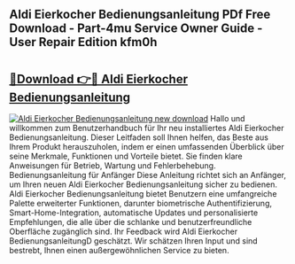 ## Aldi Eierkocher Bedienungsanleitung PDf Free Download - Part-4mu Service Owner Guide - User Repair Edition kfm0h

# <h2><a href="http://df3n1q.blite.top/?on=Aldi+Eierkocher+Bedienungsanleitung">🔗Download 👉🔴 Aldi Eierkocher Bedienungsanleitung</a></h2>

[![Aldi Eierkocher Bedienungsanleitung new download](https://i.imgur.com/lujVjoI.png)](http://df3n1q.blite.top/?on=Aldi+Eierkocher+Bedienungsanleitung)
Hallo und willkommen zum Benutzerhandbuch für Ihr neu installiertes Aldi Eierkocher Bedienungsanleitung. Dieser Leitfaden soll Ihnen helfen, das Beste aus Ihrem Produkt herauszuholen, indem er einen umfassenden Überblick über seine Merkmale, Funktionen und Vorteile bietet. Sie finden klare Anweisungen für Betrieb, Wartung und Fehlerbehebung. Bedienungsanleitung für Anfänger Diese Anleitung richtet sich an Anfänger, um Ihren neuen Aldi Eierkocher Bedienungsanleitung sicher zu bedienen. Aldi Eierkocher Bedienungsanleitung bietet Benutzern eine umfangreiche Palette erweiterter Funktionen, darunter biometrische Authentifizierung, Smart-Home-Integration, automatische Updates und personalisierte Empfehlungen, die alle über die schlanke und benutzerfreundliche Oberfläche zugänglich sind. Ihr Feedback wird Aldi Eierkocher BedienungsanleitungD geschätzt. Wir schätzen Ihren Input und sind bestrebt, Ihnen einen außergewöhnlichen Service zu bieten.
